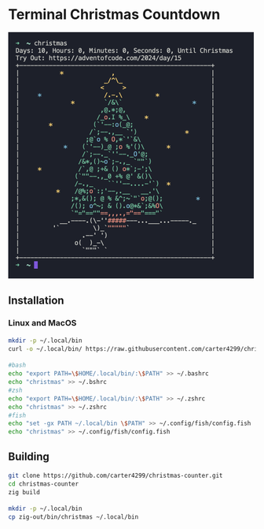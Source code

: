# Terminal Christmas Countdown

<img src="public/terminal.png" width="500px" height="auto" />


## Installation
### Linux and MacOS
```sh
mkdir -p ~/.local/bin
curl -o ~/.local/bin/ https://raw.githubusercontent.com/carter4299/christmas-counter/main/zig-out/bin/christmas

#bash
echo "export PATH=\$HOME/.local/bin/:\$PATH" >> ~/.bashrc
echo "christmas" >> ~/.bshrc 
#zsh
echo "export PATH=\$HOME/.local/bin/:\$PATH" >> ~/.zshrc
echo "christmas" >> ~/.zshrc 
#fish
echo "set -gx PATH ~/.local/bin \$PATH" >> ~/.config/fish/config.fish
echo "christmas" >> ~/.config/fish/config.fish
```

## Building
```sh
git clone https://github.com/carter4299/christmas-counter.git
cd christmas-counter
zig build

mkdir -p ~/.local/bin
cp zig-out/bin/christmas ~/.local/bin
```